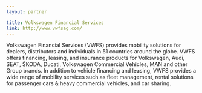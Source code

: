 ```yaml
---
layout: partner

title: Volkswagen Financial Services
link: http://www.vwfsag.com/
---
```


Volkswagen Financial Services (VWFS) provides mobility solutions for dealers, distributors and individuals in 51 countries around the globe. VWFS offers financing, leasing, and insurance products for Volkswagen, Audi, SEAT, ŠKODA, Ducati, Volkswagen Commercial Vehicles, MAN and other Group brands. In addition to vehicle financing and leasing, VWFS provides a wide range of mobility services such as fleet management, rental solutions for passenger cars & heavy commercial vehicles, and car sharing.
